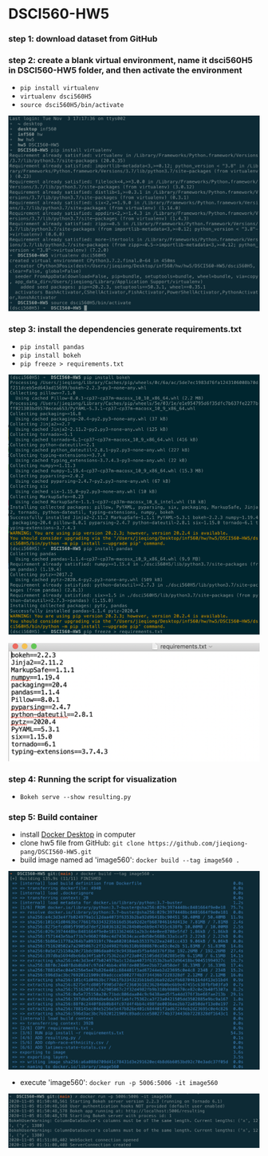 # DSCI560-HW5

### step 1: download dataset from GitHub

### step 2: create a blank virtual environment, name it dsci560H5 in DSCI560-HW5 folder, and then activate the environment
- `pip install virtualenv`
- `virtualenv dsci560H5`
- `source dsci560H5/bin/activate`

![data](https://github.com/jieqiong-pang/DSCI560-HW5/blob/main/Screenshot1.png)

### step 3: install the dependencies generate requirements.txt
- `pip install pandas`
- `pip install bokeh`
- `pip freeze > requirements.txt`

![data](https://github.com/jieqiong-pang/DSCI560-HW5/blob/main/Screenshot2.png)

![data](https://github.com/jieqiong-pang/DSCI560-HW5/blob/main/Screenshot3.png)

### step 4: Running the script for visualization
- `Bokeh serve --show resulting.py`

### step 5: Build container
- install [Docker Desktop](https://www.docker.com/products/docker-desktop) in computer
- clone hw5 file from GitHub: `git clone https://github.com/jieqiong-pang/DSCI560-HW5.git`
- build image named ad 'image560': `docker build --tag image560 .`

![data](https://github.com/jieqiong-pang/DSCI560-HW5/blob/main/Screenshot4.png)

- execute 'image560': `docker run -p 5006:5006 -it image560`

![data](https://github.com/jieqiong-pang/DSCI560-HW5/blob/main/Screenshot5.png)
